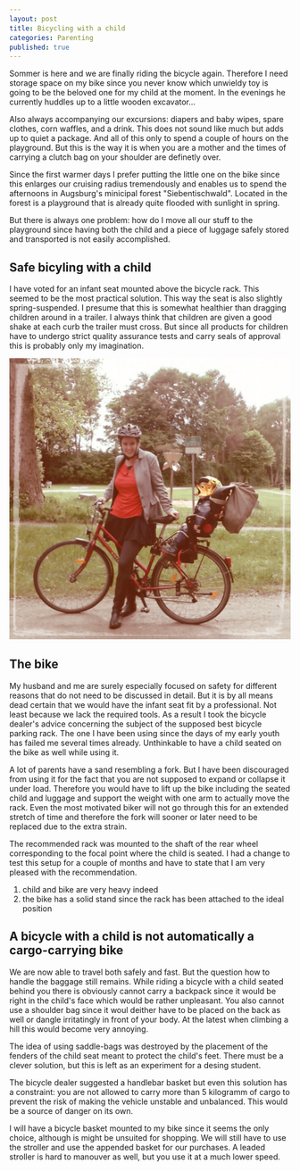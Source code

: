 ```yaml
---
layout: post
title: Bicycling with a child
categories: Parenting
published: true
---
```




Sommer is here and we are finally riding the bicycle again. Therefore I need storage space on my bike since you never know which unwieldy toy is going to
be the beloved one for my child at the moment. In the evenings he currently huddles up to a little wooden excavator...

Also always accompanying our excursions: diapers and baby wipes, spare clothes, corn waffles, and a drink. This does not sound like much but adds up to quiet a package. And all of this only to spend a couple of hours on the playground. But this is the way it is when you are a mother and the times of carrying a clutch bag on your shoulder are definetly over.

Since the first warmer days I prefer putting the little one on the bike since this enlarges our cruising radius tremendously and enables us to spend the afternoons in Augsburg's minicipal forest "Siebentischwald". Located in the forest is a playground that is already quite flooded with sunlight in spring.

But there is always one problem: how do I move all our stuff to the playground since having both the child and a piece of luggage safely stored and transported is not easily accomplished.

## Safe bicyling with a child

I have voted for an infant seat mounted above the bicycle rack. This seemed to be the most practical solution. This way the seat is also slightly spring-suspended. I presume that this is somewhat healthier than dragging children around in a trailer. I always think that children are given a good shake at each curb the trailer must cross. But since all products for children have to undergo strict quality assurance tests and carry seals of approval this is probably only my imagination.

![The bike](/assets/img/bicyle.jpg)

## The bike

My husband and me are surely especially focused on safety for different reasons that do not need to be discussed in detail. But it is by all means dead certain that we would have the infant seat fit by a professional. Not least because we lack the required tools. As a result I took the bicycle dealer's advice concerning the subject of the supposed best bicycle parking rack. The one I have been using since the days of my early youth has failed me several times already. Unthinkable to have a child seated on the bike as well while using it.

A lot of parents have a sand resembling a fork. But I have been discouraged from using it for the fact that you are not supposed to expand or collapse it under load. Therefore you would have to lift up the bike including the seated child and luggage and support the weight with one arm to actually move the rack. Even the most motivated biker will not go through this for an extended stretch of time and therefore the fork will sooner or later need to be replaced due to the extra strain.

The recommended rack was mounted to the shaft of the rear wheel corresponding to the focal point where the child is seated. I had a change to test this setup for a couple of months and have to state that I am very pleased with the recommendation.

1. child and bike are very heavy indeed
2. the bike has a solid stand since the rack has been attached to the ideal position


## A bicycle with a child is not automatically a cargo-carrying bike

We are now able to travel both safely and fast. But the question how to handle the baggage still remains. While riding a bicycle with a child seated behind you there is obviously cannot carry a backpack since it would be right in the child's face which would be rather unpleasant. You also cannot use a shoulder bag since it woul deither have to be placed on the back as well or dangle irritatingly in front of your body. At the latest when climbing a hill this would become very annoying.

The idea of using saddle-bags was destroyed by the placement of the fenders of the child seat meant to protect the child's feet. There must be a clever solution, but this is left as an experiment for a desing student.

The bicycle dealer suggested a handlebar basket but even this solution has a constraint: you are not allowed to carry more than 5 kilogramm of cargo to prevent the risk of making the vehicle unstable and unbalanced. This would be a source of danger on its own.

I will have a bicycle basket mounted to my bike since it seems the only choice, although is might be unsuited for shopping. We will still have to use the stroller and use the appended basket for our purchases. A leaded stroller is hard to manouver as well, but you use it at a much lower speed.
